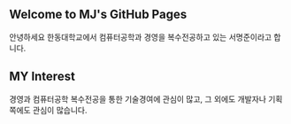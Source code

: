 ## Welcome to MJ's GitHub Pages

안녕하세요 한동대학교에서 컴퓨터공학과 경영을 복수전공하고 있는 서명준이라고 합니다.

## MY Interest

경영과 컴퓨터공학 복수전공을 통한 기술경여에 관심이 많고, 그 외에도 개발자나 기획쪽에도 관심이 많습니다.
